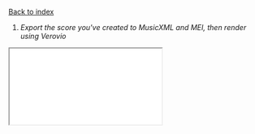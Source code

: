 [Back to index](../README.md)
1. <i>Export the score you've created to MusicXML and MEI, then render using Verovio</i>

<iframe src="../verovio.html">

